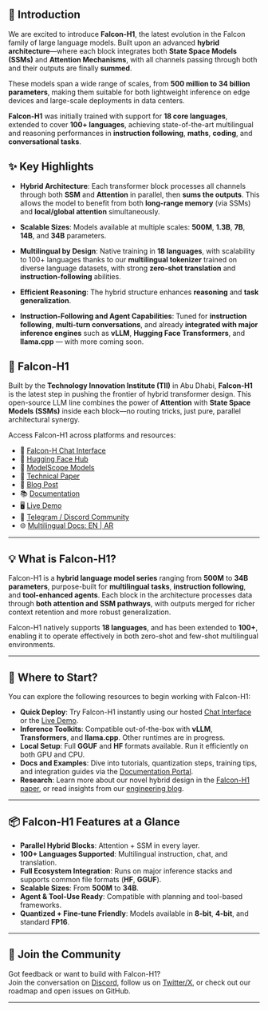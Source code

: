 ## 🚀 Introduction

We are excited to introduce **Falcon-H1**, the latest evolution in the Falcon family of large language models. Built upon an advanced **hybrid architecture**—where each block integrates both **State Space Models (SSMs)** and **Attention Mechanisms**, with all channels passing through both and their outputs are finally **summed**.

These models span a wide range of scales, from **500 million to 34 billion parameters**, making them suitable for both lightweight inference on edge devices and large-scale deployments in data centers.

**Falcon-H1** was initially trained with support for **18 core languages**, extended to cover **100+ languages**, achieving state-of-the-art multilingual and reasoning performances in **instruction following**, **maths**, **coding**, and **conversational tasks**.

## ✨ Key Highlights

- **Hybrid Architecture**: Each transformer block processes all channels through both **SSM** and **Attention** in parallel, then **sums the outputs**. This allows the model to benefit from both **long-range memory** (via SSMs) and **local/global attention** simultaneously.

- **Scalable Sizes**: Models available at multiple scales: **500M**, **1.3B**, **7B**, **14B**, and **34B** parameters.

- **Multilingual by Design**: Native training in **18 languages**, with scalability to 100+ languages thanks to our **multilingual
tokenizer** trained on diverse language datasets, with strong **zero-shot translation** and **instruction-following** abilities.

- **Efficient Reasoning**: The hybrid structure enhances **reasoning** and **task generalization**.

- **Instruction-Following and Agent Capabilities**: Tuned for **instruction following**, **multi-turn conversations**, and already **integrated with major inference engines** such as **vLLM**, **Hugging Face Transformers**, and **llama.cpp** — with more coming soon.

## 🦅 Falcon-H1

Built by the **Technology Innovation Institute (TII)** in Abu Dhabi, **Falcon-H1** is the latest step in pushing the frontier of hybrid transformer design. This open-source LLM line combines the power of **Attention** with **State Space Models (SSMs)** inside each block—no routing tricks, just pure, parallel architectural synergy.

Access Falcon-H1 across platforms and resources:

- 🔗 [Falcon-H Chat Interface](#)
- 🤗 [Hugging Face Hub](#)
- 🧠 [ModelScope Models](#)
- 📄 [Technical Paper](#)
- 📰 [Blog Post](#)
- 📚 [Documentation](#)
- 🖥️ [Live Demo](#)
- 💬 [Telegram / Discord Community](#)
- 🌐 [Multilingual Docs: EN | AR](#)

---

## 💡 What is Falcon-H1?

Falcon-H1 is a **hybrid language model series** ranging from **500M** to **34B parameters**, purpose-built for **multilingual tasks**, **instruction following**, and **tool-enhanced agents**. Each block in the architecture processes data through **both attention and SSM pathways**, with outputs merged for richer context retention and more robust generalization.

Falcon-H1 natively supports **18 languages**, and has been extended to **100+**, enabling it to operate effectively in both zero-shot and few-shot multilingual environments.

---

## 🧭 Where to Start?

You can explore the following resources to begin working with Falcon-H1:

- **Quick Deploy**: Try Falcon-H1 instantly using our hosted [Chat Interface](#) or the [Live Demo](#).
- **Inference Toolkits**: Compatible out-of-the-box with **vLLM**, **Transformers**, and **llama.cpp**. Other runtimes are in progress.
- **Local Setup**: Full **GGUF** and **HF** formats available. Run it efficiently on both GPU and CPU.
- **Docs and Examples**: Dive into tutorials, quantization steps, training tips, and integration guides via the [Documentation Portal](#).
- **Research**: Learn more about our novel hybrid design in the [Falcon-H1 paper](#), or read insights from our [engineering blog](#).

---

## 📦 Falcon-H1 Features at a Glance

- **Parallel Hybrid Blocks**: Attention + SSM in every layer.
- **100+ Languages Supported**: Multilingual instruction, chat, and translation.
- **Full Ecosystem Integration**: Runs on major inference stacks and supports common file formats (**HF**, **GGUF**).
- **Scalable Sizes**: From **500M** to **34B**.
- **Agent & Tool-Use Ready**: Compatible with planning and tool-based frameworks.
- **Quantized + Fine-tune Friendly**: Models available in **8-bit**, **4-bit**, and standard **FP16**.

---

## 🧠 Join the Community

Got feedback or want to build with Falcon-H1?  
Join the conversation on [Discord](#), follow us on [Twitter/X](#), or check out our roadmap and open issues on GitHub.

---
